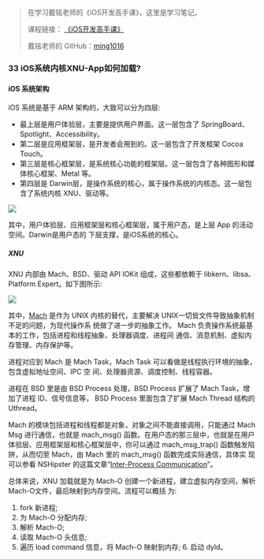 > 在学习戴铭老师的《iOS开发高手课》，这里是学习笔记。
> 
> 课程链接： [《iOS开发高手课》](https://time.geekbang.org/column/intro/161?code=PbktFs%2Fw7EHB9TJpCcw1bc9KoCR%2FYLnpUmqrB0uOruk%3D)
> 
> 戴铭老师的 GitHub：[ming1016](https://github.com/ming1016)

### 33 iOS系统内核XNU-App如何加载?

#### iOS 系统架构

iOS 系统是基于 ARM 架构的，大致可以分为四层:

- 最上层是用户体验层，主要是提供用户界面。这一层包含了 SpringBoard、Spotlight、Accessibility。
- 第二层是应用框架层，是开发者会用到的。这一层包含了开发框架 Cocoa Touch。
- 第三层是核心框架层，是系统核心功能的框架层。这一层包含了各种图形和媒体核心框架、Metal 等。
- 第四层是 Darwin层，是操作系统的核心，属于操作系统的内核态。这一层包含了系统内核 XNU、驱动等。

![](https://github.com/liuzhongning/Articles/blob/master/resources/study_ming/study_ming_XNU.jpg)

其中，用户体验层、应用框架层和核心框架层，属于用户态，是上层 App 的活动空间。Darwin是用户态的 下层支撑，是iOS系统的核心。

##### XNU

XNU 内部由 Mach、BSD、驱动 API IOKit 组成，这些都依赖于 libkern、libsa、Platform Expert。如下图所示:

![](https://github.com/liuzhongning/Articles/blob/master/resources/study_ming/study_ming_XNU01.jpg)

其中，[Mach](https://developer.apple.com/library/archive/documentation/Darwin/Conceptual/KernelProgramming/Mach/Mach.html) 是作为 UNIX 内核的替代，主要解决 UNIX一切皆文件导致抽象机制不足的问题，为现代操作系 统做了进一步的抽象工作。 Mach 负责操作系统最基本的工作，包括进程和线程抽象、处理器调度、进程间 通信、消息机制、虚拟内存管理、内存保护等。

进程对应到 Mach 是 Mach Task，Mach Task 可以看做是线程执行环境的抽象，包含虚拟地址空间、IPC 空 间、处理器资源、调度控制、线程容器。

进程在 BSD 里是由 BSD Process 处理，BSD Process 扩展了 Mach Task，增加了进程 ID、信号信息等， BSD Process 里面包含了扩展 Mach Thread 结构的 Uthread。

Mach 的模块包括进程和线程都是对象，对象之间不能直接调用，只能通过 Mach Msg 进行通信，也就是 mach_msg() 函数。在用户态的那三层中，也就是在用户体验层、应用框架层和核心框架层中，你可以通过 mach_msg_trap() 函数触发陷阱，从而切至 Mach，由 Mach 里的 mach_msg() 函数完成实际通信，具体实 现可以参看 NSHipster 的这篇文章“[Inter-Process Communication](https://nshipster.com/inter-process-communication/)”。

总体来说，XNU 加载就是为 Mach-O 创建一个新进程，建立虚拟内存空间，解析Mach-O文件，最后映射到内存空间。流程可以概括 为:

1. fork 新进程;
2. 为 Mach-O 分配内存;
3. 解析 Mach-O;
4. 读取 Mach-O 头信息;
5. 遍历 load command 信息，将 Mach-O 映射到内存; 6. 启动 dyld。